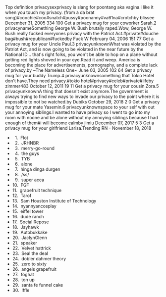 Top definition privacysexprivacy is slang for poontang aka vagina.i like it when you touch my privacy. (from a da brat song)#coochie#coo#snatch#pussy#poonanny#va61na#crotchby blissee December 31, 2005 334 100 Get a privacy mug for your coworker Sarah.2 privacynameSomething George W. Bush brutally raped.Wow, George W. Bush really fucked everyones privacy with the Patriot Act.#private#douche bag#bush#republican#fuckedby Fuck W February 04, 2006 151 77 Get a privacy mug for your Uncle Paul.3 privacyunknownWhat was violated by the Patriot Act, and is now going to be violated in the near future by the National ID... that's right folks, you won't be able to hop on a plane without getting red lights shoved in your eye.Read it and weep. America is becoming the place for advertisements, pornography, and a complete lack of privacy.by ~The Nameless One~ June 03, 2005 102 64 Get a privacy mug for your buddy Trump.4 privacyunknownsomething that Tokio Hotel don't have.They need privacy.#tokio hotel#privacy#celeb#private#lifeby zimmer483 October 12, 2011 19 11 Get a privacy mug for your cousin Zora.5 privacyunknownA thing that doesn't exist anymore.The government is always trying to find new ways to invade our privacy to the point where it is impossible to not be watched.by Dubiks October 29, 2018 2 0 Get a privacy mug for your mate Yasemin.6 privacyunknownspace to your self with out your annoying siblings.I wanted to have privacy so I went to go into my room with noone and be alone without my annoying siblings because I had enough of them#i will become calmby jimiu December 07, 2017 5 3 Get a privacy mug for your girlfriend Larisa.Trending RN - November 18, 2018

*     1.  Flot
*     2.  JRHNBR
*     3.  merry-go-round
*     4.  the guys
*     5.  TYB
*     6.  alone
*     7.  hinga dinga durgen
*     8.  /ss/
*     9.  super acca
*   10.  FGF
*   11.  grapefruit technique
*   12.  Tarof
*   13.  Sam Houston Institute of Technology
*   14.  nyannyancosplay
*   15.  eiffel tower
*   16.  dude ranch
*   17.  Social Repose
*   18.  Jayhawk
*   19.  Autobukkake
*   20.  JaclynGlenn
*   21.  speaker
*   22.  Velvet hattrick
*   23.  Seal the deal
*   24.  dobler dahmer theory
*   25.  zero to sixty
*   26.  angels grapefruit
*   27.  foghat
*   28.  ton up
*   29.  santa fe funnel cake
*   30.  Iffle